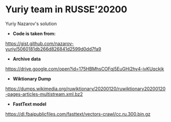 # Yuriy team in RUSSE'20200

Yuriy Nazarov's solution


* __Code is taken from:__

https://gist.github.com/nazarov-yuriy/5060181db266d826841d2599d0dd7fa9

* __Archive data__

https://drive.google.com/open?id=175HBMhsCOFqj5EuGHi2hy4-ivKUqckjk

* __Wiktionary Dump__

https://dumps.wikimedia.org/ruwiktionary/20200120/ruwiktionary20200120-pages-articles-multistream.xml.bz2

* __FastText model__

https://dl.fbaipublicfiles.com/fasttext/vectors-crawl/cc.ru.300.bin.gz
